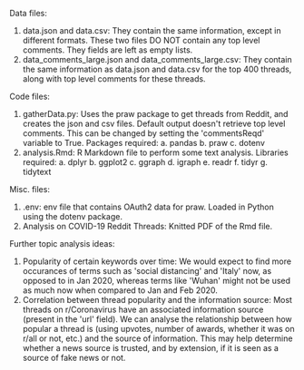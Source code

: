 Data files: 
1. data.json and data.csv: They contain the same information, except in different formats. These two files DO NOT contain any top level comments. They fields are left as empty lists.
2. data_comments_large.json and data_comments_large.csv: They contain the same information as data.json and data.csv for the top 400 threads, along with top level comments for these threads. 

Code files:
1. gatherData.py: Uses the praw package to get threads from Reddit, and creates the json and csv files. Default output doesn't retrieve top level comments. This can be changed by setting the 'commentsReqd' variable to True. Packages required:
    a. pandas
    b. praw
    c. dotenv
2. analysis.Rmd: R Markdown file to perform some text analysis. Libraries required:
    a. dplyr
    b. ggplot2
    c. ggraph
    d. igraph
    e. readr
    f. tidyr
    g. tidytext

Misc. files:
1. .env: env file that contains OAuth2 data for praw. Loaded in Python using the dotenv package.
2. Analysis on COVID-19 Reddit Threads: Knitted PDF of the Rmd file.

Further topic analysis ideas:
1. Popularity of certain keywords over time: We would expect to find more occurances of terms such as 'social distancing' and 'Italy' now, as opposed to in Jan 2020, whereas terms like 'Wuhan' might not be used as much now when compared to Jan and Feb 2020.
2. Correlation between thread popularity and the information source: Most threads on r/Coronavirus have an associated information source (present in the 'url' field). We can analyse the relationship between how popular a thread is (using upvotes, number of awards, whether it was on r/all or not, etc.) and the source of information. This may help determine whether a news source is trusted, and by extension, if it is seen as a source of fake news or not.